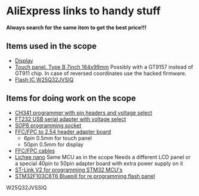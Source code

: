 # AliExpress links to handy stuff

**Always search for the same item to get the best price!!!**

## Items used in the scope

- [Display](https://aliexpress.com/item/32693491775.html)
- [Touch panel. Type B 7inch 164x99mm](https://aliexpress.com/item/33003864443.html) Possibly with a GT9157 instead of GT911 chip. In case of reversed coordinates use the hacked firmware.
- [Flash IC W25Q32JVSIQ](https://aliexpress.com/item/1005004304514630.html)

## Items for doing work on the scope

- [CH341 programmer with pin headers and voltage select](https://aliexpress.com/item/4000410946188.html)
- [FT232 USB serial adapter with voltage select](https://aliexpress.com/item/1005001908476987.html)
- [SOP8 programming socket](https://aliexpress.com/item/32826831584.html)
- [FFC/FPC to 2.54 header adapter board](https://aliexpress.com/item/4000099171451.html)
  - 6pin 0.5mm for touch panel
  - 50pin 0.5mm for display
- [FFC/FPC cables](https://aliexpress.com/item/4000686812211.html)
- [Lichee nano](https://aliexpress.com/item/4001150568609.html) Same MCU as in the scope
Needs a different LCD panel or a special 40pin to 50pin adapter board with extra power supply on it
- [ST-Link V2 for programming STM32 MCU's](https://aliexpress.com/item/33045347900.html)
- [STM32F103C8T6 Bluepill for re programming flash panel](https://aliexpress.com/item/32279776568.html)

W25Q32JVSSIQ